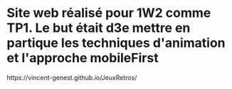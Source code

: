 <h1>Site web réalisé pour 1W2 comme TP1. Le but était d3e mettre  en partique les techniques d'animation et l'approche mobileFirst</h1>
<p>https://vincent-genest.github.io/JeuxRetros/</p>